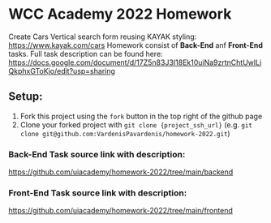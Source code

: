 # WCC Academy 2022 Homework
Create Cars Vertical search form reusing KAYAK styling: https://www.kayak.com/cars
Homework consist of **Back-End** anf **Front-End** tasks.
Full task description can be found here: https://docs.google.com/document/d/17Z5n83J3I18Ek10uiNa9zrtnChtUwlLiQkphxGToKjo/edit?usp=sharing


## Setup:
1. Fork this project using the `fork` button in the top right of the github page
2. Clone your forked project with  `git clone {project_ssh_url}` (e.g. `git clone git@github.com:VardenisPavardenis/homework-2022.git`)

### Back-End Task source link with description:
https://github.com/uiacademy/homework-2022/tree/main/backend

### Front-End Task source link with description:
https://github.com/uiacademy/homework-2022/tree/main/frontend
